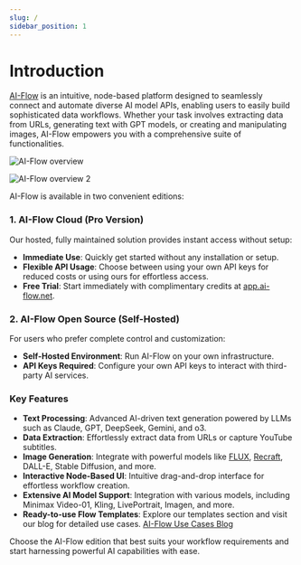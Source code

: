 ```yaml
---
slug: /
sidebar_position: 1
---
```


# Introduction

[AI-Flow](https://ai-flow.net/ai-content-creation-toolkit/) is an intuitive, node-based platform designed to seamlessly connect and automate diverse AI model APIs, enabling users to easily build sophisticated data workflows. Whether your task involves extracting data from URLs, generating text with GPT models, or creating and manipulating images, AI-Flow empowers you with a comprehensive suite of functionalities.

![AI-Flow overview](/img/blog-images/minimax-video-template-guide-3.png)

![AI-Flow overview 2](/img/page-images/intro/1.png)

AI-Flow is available in two convenient editions:

### 1. **AI-Flow Cloud (Pro Version)**

Our hosted, fully maintained solution provides instant access without setup:

- **Immediate Use**: Quickly get started without any installation or setup.
- **Flexible API Usage**: Choose between using your own API keys for reduced costs or using ours for effortless access.
- **Free Trial**: Start immediately with complimentary credits at [app.ai-flow.net](https://app.ai-flow.net).

### 2. **AI-Flow Open Source (Self-Hosted)**

For users who prefer complete control and customization:

- **Self-Hosted Environment**: Run AI-Flow on your own infrastructure.
- **API Keys Required**: Configure your own API keys to interact with third-party AI services.

### Key Features

- **Text Processing**: Advanced AI-driven text generation powered by LLMs such as Claude, GPT, DeepSeek, Gemini, and o3.
- **Data Extraction**: Effortlessly extract data from URLs or capture YouTube subtitles.
- **Image Generation**: Integrate with powerful models like [FLUX](https://ai-flow.net/blog/generate-images-with-flux-1-1-pro/), [Recraft](https://ai-flow.net/blog/generate-svg-with-recraft-v3-svg/), DALL-E, Stable Diffusion, and more.
- **Interactive Node-Based UI**: Intuitive drag-and-drop interface for effortless workflow creation.
- **Extensive AI Model Support**: Integration with various models, including Minimax Video-01, Kling, LivePortrait, Imagen, and more.
- **Ready-to-use Flow Templates**: Explore our templates section and visit our blog for detailed use cases. [AI-Flow Use Cases Blog](https://ai-flow.net/blog/)

Choose the AI-Flow edition that best suits your workflow requirements and start harnessing powerful AI capabilities with ease.
